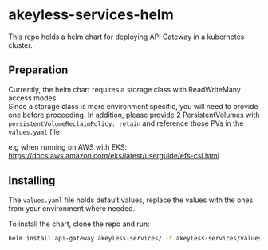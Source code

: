 # akeyless-services-helm

This repo holds a helm chart for deploying API Gateway in a kubernetes cluster.  

## Preparation

Currently, the helm chart requires a storage class with ReadWriteMany access modes.  
Since a storage class is more environment specific, you will need to provide one before proceeding.
In addition, please provide 2 PersistentVolumes with `persistentVolumeReclaimPolicy: retain` and reference those PVs in the `values.yaml` file

e.g when running on AWS with EKS:
https://docs.aws.amazon.com/eks/latest/userguide/efs-csi.html

## Installing

The `values.yaml` file holds default values, replace the values with the ones from your environment where needed.  

To install the chart, clone the repo and run:
```bash
helm install api-gateway akeyless-services/ -f akeyless-services/values.yaml
``` 
